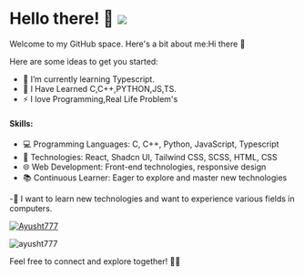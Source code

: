 # Hello there! 👋 ![](https://komarev.com/ghpvc/?username=ayusht777&color=ef4444)

Welcome to my GitHub space. Here's a bit about me:Hi there 👋


Here are some ideas to get you started:
- 🌱 I’m currently learning Typescript.
- :scroll: I Have Learned C,C++,PYTHON,JS,TS.
- ⚡ I love Programming,Real Life Problem's

#### Skills:

- 💻 Programming Languages: C, C++, Python, JavaScript, Typescript
- 🚀 Technologies: React, Shadcn UI, Tailwind CSS, SCSS, HTML, CSS
- 🌐 Web Development: Front-end technologies, responsive design
- 📚 Continuous Learner: Eager to explore and master new technologies


-:page_with_curl: I want to learn new technologies and want to experience various fields in computers.

[![Ayusht777](https://github-readme-stats.vercel.app/api?username=Ayusht777\&show_icons=true\&theme=great-gatsby#gh-dark-mode-only)]()

<p><img align="center" src="https://github-readme-streak-stats.herokuapp.com/?user=ayusht777&" alt="ayusht777" /></p>

Feel free to connect and explore together! 🚀✨
